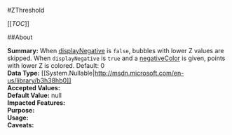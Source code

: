 #ZThreshold

[[_TOC_]]

##About

**Summary:**  When <a href="#plotOptions.bubble.displayNegative">displayNegative</a> is <code>false</code>, bubbles with lower Z values are skipped. When <code>displayNegative</code> is <code>true</code> and a <a href="#plotOptions.bubble.negativeColor">negativeColor</a> is given, points with lower Z is colored. Default: 0   
**Data Type:** [[System.Nullable|http://msdn.microsoft.com/en-us/library/b3h38hb0]]  
**Accepted Values:**   
**Default Value:** null  
**Impacted Features:**   
**Purpose:**   
**Usage:**   
**Caveats:**   

